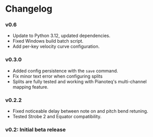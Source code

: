 # Changelog

### v0.6

- Update to Python 3.12, updated dependencies.
- Fixed Windows build batch script.
- Add per-key velocity curve configuration.

### v0.3.0

- Added config persistence with the `save` command.
- Fix minor text error when configuring splits
- Splits are fully tested and working with Pianoteq's multi-channel mapping feature.

### v0.2.2

- Fixed noticeable delay between note on and pitch bend retuning.
- Tested Strobe 2 and Equator compatibility.

### v0.2: Initial beta release
